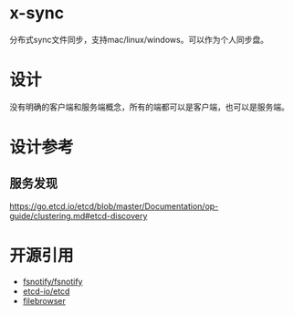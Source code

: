 # x-sync
分布式sync文件同步，支持mac/linux/windows。可以作为个人同步盘。

# 设计
没有明确的客户端和服务端概念，所有的端都可以是客户端，也可以是服务端。

# 设计参考
## 服务发现
https://go.etcd.io/etcd/blob/master/Documentation/op-guide/clustering.md#etcd-discovery

# 开源引用
- [fsnotify/fsnotify](https://github.com/fsnotify/fsnotify)
- [etcd-io/etcd](https://go.etcd.io/etcd/tree/master/contrib/raftexample)
- [filebrowser](https://github.com/filebrowser/filebrowser)
